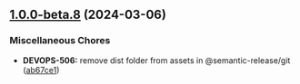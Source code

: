 ## [1.0.0-beta.8](https://github.com/frontkom/block-react-parser/compare/v1.0.0-beta.7...v1.0.0-beta.8) (2024-03-06)


### Miscellaneous Chores

* **DEVOPS-506:** remove dist folder from assets in @semantic-release/git ([ab67ce1](https://github.com/frontkom/block-react-parser/commit/ab67ce113828e7b4f471ef399740b4e64dd171c9))
